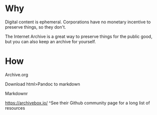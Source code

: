 # Why

Digital content is ephemeral. Corporations have no monetary incentive to preserve things, so they don't. 

The Internet Archive is a great way to preserve things for the public good, but you can also keep an archive for yourself.

# How

Archive.org

Download html>Pandoc to markdown

Markdownr

https://archivebox.io/
^See their Github community page for a long list of resources